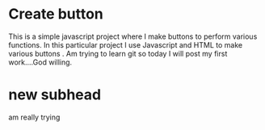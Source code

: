 # Create button
This is a simple javascript project where I make buttons to perform various functions.
In this particular project I use Javascript and HTML  to make various buttons .
Am trying to learn git so today I will post my first work....God willing.
# new subhead
am really trying
